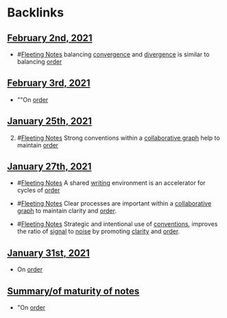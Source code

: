 
# Backlinks
## [February 2nd, 2021](<February 2nd, 2021.md>)
- #[Fleeting Notes](<Fleeting Notes.md>) balancing [convergence](<convergence.md>) and [divergence](<divergence.md>) is similar to balancing [order](<order.md>)

## [February 3rd, 2021](<February 3rd, 2021.md>)
- ""On [order](<order.md>)

## [January 25th, 2021](<January 25th, 2021.md>)
2. #[Fleeting Notes](<Fleeting Notes.md>) Strong conventions within a [collaborative graph](<collaborative graph.md>) help to maintain [order](<order.md>)

## [January 27th, 2021](<January 27th, 2021.md>)
- #[Fleeting Notes](<Fleeting Notes.md>)  A shared [writing](<writing.md>) environment is an accelerator for cycles of [order](<order.md>)

- #[Fleeting Notes](<Fleeting Notes.md>) Clear processes are important within a [collaborative graph](<collaborative graph.md>) to maintain clarity and [order](<order.md>).

- #[Fleeting Notes](<Fleeting Notes.md>) Strategic and intentional use of [conventions](<conventions.md>), improves the ratio of [signal](<signal.md>) to [noise](<noise.md>) by promoting [clarity](<clarity.md>) and [order](<order.md>).

## [January 31st, 2021](<January 31st, 2021.md>)
- On [order](<order.md>)

## [Summary/of maturity of notes](<Summary/of maturity of notes.md>)
- "On [order](<order.md>)

